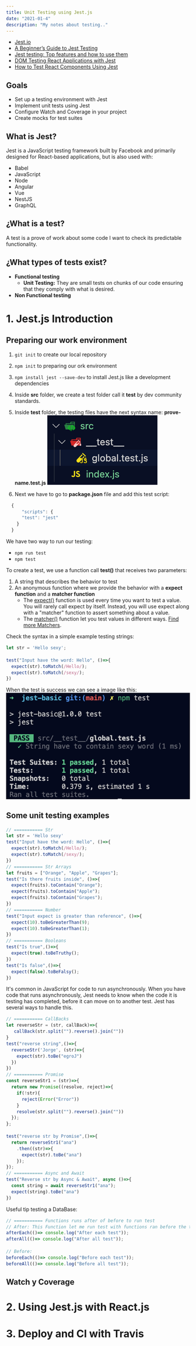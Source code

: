 ```yaml
---
title: Unit Testing using Jest.js
date: "2021-01-4" 
description: "My notes about testing.."
---
```

<!-- date: año-mes-día -->

- [Jest.io](https://jestjs.io)
- [A Beginner’s Guide to Jest Testing](https://alialhaddad.medium.com/a-beginners-guide-to-jest-testing-858d10198032)
- [Jest testing: Top features and how to use them](https://blog.logrocket.com/testing-with-jest-from-zero-to-hero-85ce0e9cc953/)
- [DOM Testing React Applications with Jest](https://www.codementor.io/@pkodmad/dom-testing-react-application-jest-k4ll4f8sd)
- [How to Test React Components Using Jest](https://www.sitepoint.com/test-react-components-jest/)


## Goals
- Set up a testing environment with Jest
- Implement unit tests using Jest
- Configure Watch and Coverage in your project
- Create mocks for test suites

## What is Jest?

Jest is a JavaScript testing framework built by Facebook and primarily designed for React-based applications, but is also used with:
- Babel
- JavaScript
- Node
- Angular
- Vue
- NestJS
- GraphQL

## ¿What is a test?

A test is a prove of work about some code I want to check its predictable functionality.

## ¿What types of tests exist?
- **Functional testing**
    - **Unit Testing:** They are small tests on chunks of our code ensuring that they comply with what is desired.
- **Non Functional testing**

# 1. Jest.js Introduction 

## Preparing our work environment
1. ```git init``` to create our local repository
2. ```npm init``` to preparing our ork environment
3. ```npm install jest --save-dev``` to install Jest.js like a development dependencies
4. Inside **src** folder, we create a test folder call it **__test__** by dev community standards.
5. Inside **__test__** folder, the testing files have the next syntax name: **prove-name.test.js**
![folders](./screenshots/folders.png)

6. Next we have to go to **package.json** file and add this test script:
```js
  {
      "scripts": {
      "test": "jest"
    }
  }
```
We have two way to run our testing:
- ```npm run test```
- ```npm test```

To create a test, we use a function call **test()** that receives two parameters:
1. A string that describes the behavior to test
2. An anonymous function where we provide the behavior with a **expect function** and a **matcher function**
    - The [expect()](https://jestjs.io/docs/expect) function is used every time you want to test a value. You will rarely call expect by itself. Instead, you will use expect along with a "matcher" function to assert something about a value.
    - The [matcher()](https://jestjs.io/docs/using-matchers) function  let you test values in different ways. [ Find more Matchers](https://jestjs.io/docs/using-matchers).

Check the syntax in a simple example testing strings:
```js
let str = 'Hello sexy';

test("Input have the word: Hello", ()=>{
  expect(str).toMatch(/Hello/);
  expect(str).toMatch(/sexy/);
})
```
When the test is success we can see a image like this:
![successful test result](./screenshots/strUnitTesting.png)

## Some unit testing examples

```js
// =========== Str 
let str = 'Hello sexy'
test("Input have the word: Hello", ()=>{
  expect(str).toMatch(/Hello/);
  expect(str).toMatch(/sexy/);
})
// =========== Str Arrays
let fruits = ["Orange", "Apple", "Grapes"];
test("Is there fruits inside", ()=>{
  expect(fruits).toContain("Orange");
  expect(fruits).toContain("Apple");
  expect(fruits).toContain("Grapes");
})
// =========== Number
test("Input expect is greater than reference", ()=>{
  expect(10).toBeGreaterThan(9);
  expect(10).toBeGreaterThan(1);
})
// =========== Booleans
test("Is true",()=>{
  expect(true).toBeTruthy();
})
test("Is false",()=>{
  expect(false).toBeFalsy();
})
```
It's common in JavaScript for code to run asynchronously. When you have code that runs asynchronously, Jest needs to know when the code it is testing has completed, before it can move on to another test. Jest has several ways to handle this.
```js
// =========== CallBacks
let reverseStr = (str, callBack)=>{
   callBack(str.split("").reverse().join(""))
}
test("reverse string",()=>{
  reverseStr('Jorge', (str)=>{
    expect(str).toBe("egroJ")
  })
})
// =========== Promise
const reverseStr1 = (str)=>{
  return new Promise((resolve, reject)=>{
    if(!str){
      reject(Error("Error"))
    }
    resolve(str.split("").reverse().join(""))
  });
};

test("reverse str by Promise",()=>{
  return reverseStr1("ana")
    .then((str)=>{
      expect(str).toBe("ana")
    });
});
// =========== Async and Await
test("Reverse str by Async & Await", async ()=>{
  const string = await reverseStr1("ana");  
  expect(string).toBe("ana")
})
```
Useful tip testing a DataBase:
```js
// =========== Functions runs after of before to run test
// After: This Function let me run test with functions ran before the test 
afterEach(()=> console.log("After each test"));
afterAll(()=> console.log("After all test"));

// Before: 
beforeEach(()=> console.log("Before each test"));
beforeAll(()=> console.log("Before all test"));
```
## Watch y Coverage



# 2. Using Jest.js with React.js
# 3. Deploy and CI with Travis